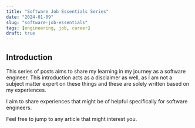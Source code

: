 ```yaml
---
title: "Software Job Essentials Series"
date: "2024-01-09"
slug: "software-job-essentials"
tags: [engineering, job, career]
draft: true
---
```


## Introduction

This series of posts aims to share my learning in my journey as a software engineer. This introduction acts as a disclaimer as well, as I am not a subject matter expert on these things and these are solely written based on my experiences.

I aim to share experiences that might be of helpful specifically for software engineers.

Feel free to jump to any article that might interest you.

